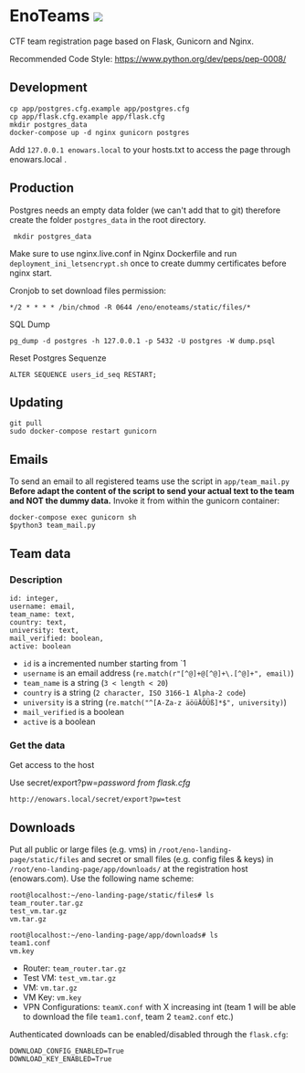 # EnoTeams ![](https://tokei.rs/b1/github/enowars/eno-landing-page)
CTF team registration page based on Flask, Gunicorn and Nginx.


Recommended Code Style: https://www.python.org/dev/peps/pep-0008/
## Development

	cp app/postgres.cfg.example app/postgres.cfg
	cp app/flask.cfg.example app/flask.cfg
	mkdir postgres_data
	docker-compose up -d nginx gunicorn postgres

Add `127.0.0.1 enowars.local` to your hosts.txt to access the page through enowars.local .

## Production

Postgres needs an empty data folder (we can't add that to git) therefore create the folder `postgres_data` in the root directory.

     mkdir postgres_data 

Make sure to use nginx.live.conf in Nginx Dockerfile and run `deployment_ini_letsencrypt.sh` once to create dummy certificates before nginx start.

Cronjob to set download files permission:

    */2 * * * * /bin/chmod -R 0644 /eno/enoteams/static/files/*

SQL Dump    
    
    pg_dump -d postgres -h 127.0.0.1 -p 5432 -U postgres -W dump.psql

Reset Postgres Sequenze

    ALTER SEQUENCE users_id_seq RESTART;

## Updating

    git pull
    sudo docker-compose restart gunicorn 

## Emails

To send an email to all registered teams use the script in `app/team_mail.py`  
**Before adapt the content of the script to send your actual text to the team and NOT the dummy data.**
Invoke it from within the gunicorn container:

    docker-compose exec gunicorn sh
    $python3 team_mail.py


## Team data

### Description

    id: integer,
    username: email,
    team_name: text,
    country: text,
    university: text,
    mail_verified: boolean,
    active: boolean

- `id` is a incremented number starting from `1
- `username` is an email address (`re.match(r"[^@]+@[^@]+\.[^@]+", email)`)
- `team_name` is a string (`3 < length < 20`)
- `country` is a string (`2 character, ISO 3166-1 Alpha-2 code`)
- `university` is a string (`re.match("^[A-Za-z äöüÄÖÜß]*$", university)`)
- `mail_verified` is a boolean
- `active` is a boolean

### Get the data

Get access to the host

Use secret/export?pw=*password from flask.cfg*

    http://enowars.local/secret/export?pw=test
    

## Downloads

Put all public or large files (e.g. vms) in  `/root/eno-landing-page/static/files` and secret or small files (e.g. config files & keys) in `/root/eno-landing-page/app/downloads/` at the registration host (enowars.com).
Use the following name scheme:

    root@localhost:~/eno-landing-page/static/files# ls
    team_router.tar.gz
    test_vm.tar.gz
    vm.tar.gz

    root@localhost:~/eno-landing-page/app/downloads# ls
    team1.conf
    vm.key

- Router: `team_router.tar.gz`
- Test VM: `test_vm.tar.gz`
- VM: `vm.tar.gz`
- VM Key: `vm.key`
- VPN Configurations: `teamX.conf` with X increasing int (team 1 will be able to download the file `team1.conf`, team 2 `team2.conf` etc.)


Authenticated downloads can be enabled/disabled through the `flask.cfg`:
    
    DOWNLOAD_CONFIG_ENABLED=True
    DOWNLOAD_KEY_ENABLED=True

